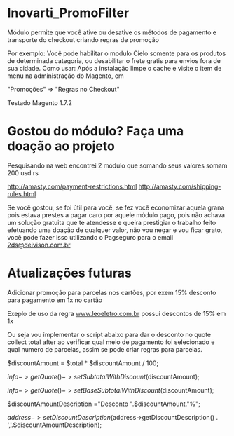 Inovarti_PromoFilter
====================

Módulo permite que você ative ou desative os métodos de pagamento e transporte do checkout criando regras de promoção

Por exemplo: Você pode habilitar o modulo Cielo somente para os produtos de determinada categoria, ou desabilitar o frete gratis para envios fora de sua cidade.
Como usar: Após a instalação limpe o cache e visite o item de menu na administração do Magento, em

"Promoções" => "Regras no Checkout"

Testado Magento 1.7.2

Gostou do módulo? Faça uma doação ao projeto
====================

Pesquisando na web encontrei 2 módulo que somando seus valores somam 200 usd rs

http://amasty.com/payment-restrictions.html
http://amasty.com/shipping-rules.html

Se você gostou, se foi útil para você, se fez você economizar aquela grana pois estava prestes a pagar caro por aquele módulo pago, pois não achava um solução gratuita que te atendesse e queira prestigiar o trabalho feito efetuando uma doação de qualquer valor, não vou negar e vou ficar grato, você pode fazer isso utilizando o Pagseguro para o email 2ds@deivison.com.br

Atualizações futuras
====================

Adicionar promoção para parcelas nos cartões, por exem 15% desconto para pagamento em 1x no cartão

Exeplo de uso da regra www.leoeletro.com.br possui descontos de 15% em 1x

Ou seja vou implementar o script abaixo para dar o desconto no quote collect total after ao verificar qual meio de pagamento foi selecionado e qual numero de parcelas, assim se pode criar regras para parcelas.


$discountAmount = $total * $discountAmount / 100;

$info->getQuote()->setSubtotalWithDiscount($discountAmount);

$info->getQuote()->setBaseSubtotalWithDiscount($discountAmount);

$discountAmountDescription ="Desconto ".$discountAmount."%";

$address->setDiscountDescription($address->getDiscountDescription() . ','.$discountAmountDescription);

